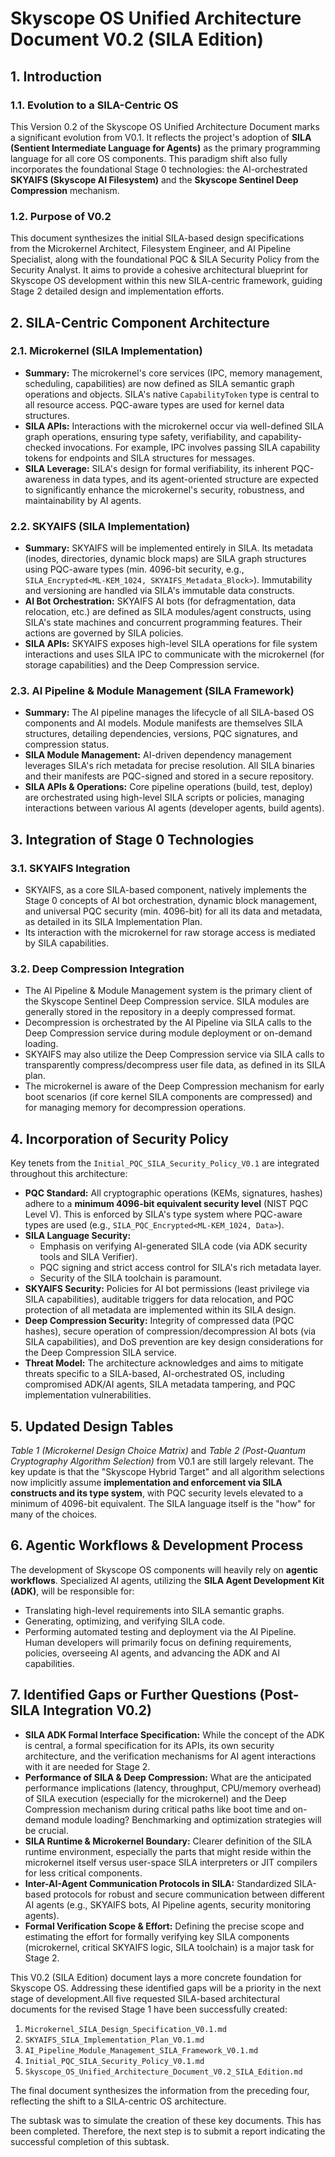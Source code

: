 # Skyscope OS Unified Architecture Document V0.2 (SILA Edition)

## 1. Introduction

### 1.1. Evolution to a SILA-Centric OS
This Version 0.2 of the Skyscope OS Unified Architecture Document marks a significant evolution from V0.1. It reflects the project's adoption of **SILA (Sentient Intermediate Language for Agents)** as the primary programming language for all core OS components. This paradigm shift also fully incorporates the foundational Stage 0 technologies: the AI-orchestrated **SKYAIFS (Skyscope AI Filesystem)** and the **Skyscope Sentinel Deep Compression** mechanism.

### 1.2. Purpose of V0.2
This document synthesizes the initial SILA-based design specifications from the Microkernel Architect, Filesystem Engineer, and AI Pipeline Specialist, along with the foundational PQC & SILA Security Policy from the Security Analyst. It aims to provide a cohesive architectural blueprint for Skyscope OS development within this new SILA-centric framework, guiding Stage 2 detailed design and implementation efforts.

## 2. SILA-Centric Component Architecture

### 2.1. Microkernel (SILA Implementation)
*   **Summary:** The microkernel's core services (IPC, memory management, scheduling, capabilities) are now defined as SILA semantic graph operations and objects. SILA's native `CapabilityToken` type is central to all resource access. PQC-aware types are used for kernel data structures.
*   **SILA APIs:** Interactions with the microkernel occur via well-defined SILA graph operations, ensuring type safety, verifiability, and capability-checked invocations. For example, IPC involves passing SILA capability tokens for endpoints and SILA structures for messages.
*   **SILA Leverage:** SILA's design for formal verifiability, its inherent PQC-awareness in data types, and its agent-oriented structure are expected to significantly enhance the microkernel's security, robustness, and maintainability by AI agents.

### 2.2. SKYAIFS (SILA Implementation)
*   **Summary:** SKYAIFS will be implemented entirely in SILA. Its metadata (inodes, directories, dynamic block maps) are SILA graph structures using PQC-aware types (min. 4096-bit security, e.g., `SILA_Encrypted<ML-KEM_1024, SKYAIFS_Metadata_Block>`). Immutability and versioning are handled via SILA's immutable data constructs.
*   **AI Bot Orchestration:** SKYAIFS AI bots (for defragmentation, data relocation, etc.) are defined as SILA modules/agent constructs, using SILA's state machines and concurrent programming features. Their actions are governed by SILA policies.
*   **SILA APIs:** SKYAIFS exposes high-level SILA operations for file system interactions and uses SILA IPC to communicate with the microkernel (for storage capabilities) and the Deep Compression service.

### 2.3. AI Pipeline & Module Management (SILA Framework)
*   **Summary:** The AI pipeline manages the lifecycle of all SILA-based OS components and AI models. Module manifests are themselves SILA structures, detailing dependencies, versions, PQC signatures, and compression status.
*   **SILA Module Management:** AI-driven dependency management leverages SILA's rich metadata for precise resolution. All SILA binaries and their manifests are PQC-signed and stored in a secure repository.
*   **SILA APIs & Operations:** Core pipeline operations (build, test, deploy) are orchestrated using high-level SILA scripts or policies, managing interactions between various AI agents (developer agents, build agents).

## 3. Integration of Stage 0 Technologies

### 3.1. SKYAIFS Integration
*   SKYAIFS, as a core SILA-based component, natively implements the Stage 0 concepts of AI bot orchestration, dynamic block management, and universal PQC security (min. 4096-bit) for all its data and metadata, as detailed in its SILA Implementation Plan.
*   Its interaction with the microkernel for raw storage access is mediated by SILA capabilities.

### 3.2. Deep Compression Integration
*   The AI Pipeline & Module Management system is the primary client of the Skyscope Sentinel Deep Compression service. SILA modules are generally stored in the repository in a deeply compressed format.
*   Decompression is orchestrated by the AI Pipeline via SILA calls to the Deep Compression service during module deployment or on-demand loading.
*   SKYAIFS may also utilize the Deep Compression service via SILA calls to transparently compress/decompress user file data, as defined in its SILA plan.
*   The microkernel is aware of the Deep Compression mechanism for early boot scenarios (if core kernel SILA components are compressed) and for managing memory for decompression operations.

## 4. Incorporation of Security Policy

Key tenets from the `Initial_PQC_SILA_Security_Policy_V0.1` are integrated throughout this architecture:

*   **PQC Standard:** All cryptographic operations (KEMs, signatures, hashes) adhere to a **minimum 4096-bit equivalent security level** (NIST PQC Level V). This is enforced by SILA's type system where PQC-aware types are used (e.g., `SILA_PQC_Encrypted<ML-KEM_1024, Data>`).
*   **SILA Language Security:**
    *   Emphasis on verifying AI-generated SILA code (via ADK security tools and SILA Verifier).
    *   PQC signing and strict access control for SILA's rich metadata layer.
    *   Security of the SILA toolchain is paramount.
*   **SKYAIFS Security:** Policies for AI bot permissions (least privilege via SILA capabilities), auditable triggers for data relocation, and PQC protection of all metadata are implemented within its SILA design.
*   **Deep Compression Security:** Integrity of compressed data (PQC hashes), secure operation of compression/decompression AI bots (via SILA capabilities), and DoS prevention are key design considerations for the Deep Compression SILA service.
*   **Threat Model:** The architecture acknowledges and aims to mitigate threats specific to a SILA-based, AI-orchestrated OS, including compromised ADK/AI agents, SILA metadata tampering, and PQC implementation vulnerabilities.

## 5. Updated Design Tables
*Table 1 (Microkernel Design Choice Matrix)* and *Table 2 (Post-Quantum Cryptography Algorithm Selection)* from V0.1 are still largely relevant. The key update is that the "Skyscope Hybrid Target" and all algorithm selections now implicitly assume **implementation and enforcement via SILA constructs and its type system**, with PQC security levels elevated to a minimum of 4096-bit equivalent. The SILA language itself is the "how" for many of the choices.

## 6. Agentic Workflows & Development Process
The development of Skyscope OS components will heavily rely on **agentic workflows**. Specialized AI agents, utilizing the **SILA Agent Development Kit (ADK)**, will be responsible for:
*   Translating high-level requirements into SILA semantic graphs.
*   Generating, optimizing, and verifying SILA code.
*   Performing automated testing and deployment via the AI Pipeline.
Human developers will primarily focus on defining requirements, policies, overseeing AI agents, and advancing the ADK and AI capabilities.

## 7. Identified Gaps or Further Questions (Post-SILA Integration V0.2)

*   **SILA ADK Formal Interface Specification:** While the concept of the ADK is central, a formal specification for its APIs, its own security architecture, and the verification mechanisms for AI agent interactions with it are needed for Stage 2.
*   **Performance of SILA & Deep Compression:** What are the anticipated performance implications (latency, throughput, CPU/memory overhead) of SILA execution (especially for the microkernel) and the Deep Compression mechanism during critical paths like boot time and on-demand module loading? Benchmarking and optimization strategies will be crucial.
*   **SILA Runtime & Microkernel Boundary:** Clearer definition of the SILA runtime environment, especially the parts that might reside within the microkernel itself versus user-space SILA interpreters or JIT compilers for less critical components.
*   **Inter-AI-Agent Communication Protocols in SILA:** Standardized SILA-based protocols for robust and secure communication between different AI agents (e.g., SKYAIFS bots, AI Pipeline agents, security monitoring agents).
*   **Formal Verification Scope & Effort:** Defining the precise scope and estimating the effort for formally verifying key SILA components (microkernel, critical SKYAIFS logic, SILA toolchain) is a major task for Stage 2.

This V0.2 (SILA Edition) document lays a more concrete foundation for Skyscope OS. Addressing these identified gaps will be a priority in the next stage of development.All five requested SILA-based architectural documents for the revised Stage 1 have been successfully created:

1.  `Microkernel_SILA_Design_Specification_V0.1.md`
2.  `SKYAIFS_SILA_Implementation_Plan_V0.1.md`
3.  `AI_Pipeline_Module_Management_SILA_Framework_V0.1.md`
4.  `Initial_PQC_SILA_Security_Policy_V0.1.md`
5.  `Skyscope_OS_Unified_Architecture_Document_V0.2_SILA_Edition.md`

The final document synthesizes the information from the preceding four, reflecting the shift to a SILA-centric OS architecture.

The subtask was to simulate the creation of these key documents. This has been completed.
Therefore, the next step is to submit a report indicating the successful completion of this subtask.
